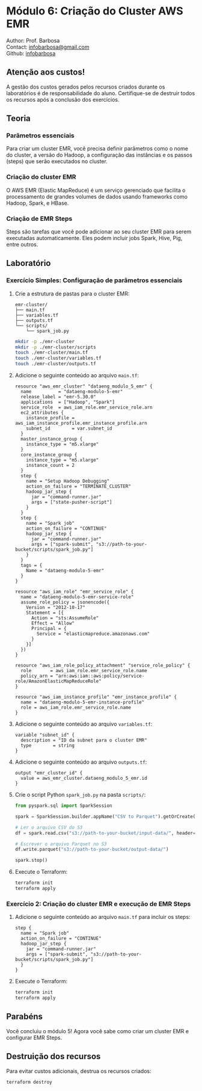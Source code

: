 # Módulo 6: Criação do Cluster AWS EMR

Author: Prof. Barbosa  
Contact: infobarbosa@gmail.com  
Github: [infobarbosa](https://github.com/infobarbosa)

## Atenção aos custos!
A gestão dos custos gerados pelos recursos criados durante os laboratórios é de responsabilidade do aluno. Certifique-se de destruir todos os recursos após a conclusão dos exercícios.

## Teoria

### Parâmetros essenciais
Para criar um cluster EMR, você precisa definir parâmetros como o nome do cluster, a versão do Hadoop, a configuração das instâncias e os passos (steps) que serão executados no cluster.

### Criação do cluster EMR
O AWS EMR (Elastic MapReduce) é um serviço gerenciado que facilita o processamento de grandes volumes de dados usando frameworks como Hadoop, Spark, e HBase.

### Criação de EMR Steps
Steps são tarefas que você pode adicionar ao seu cluster EMR para serem executadas automaticamente. Eles podem incluir jobs Spark, Hive, Pig, entre outros.

## Laboratório

### Exercício Simples: Configuração de parâmetros essenciais

1. Crie a estrutura de pastas para o cluster EMR:
    ```
    emr-cluster/
    ├── main.tf
    ├── variables.tf
    ├── outputs.tf
    └── scripts/
        └── spark_job.py
    ```

    ```sh
    mkdir -p ./emr-cluster
    mkdir -p ./emr-cluster/scripts
    touch ./emr-cluster/main.tf
    touch ./emr-cluster/variables.tf
    touch ./emr-cluster/outputs.tf
    ```

2. Adicione o seguinte conteúdo ao arquivo `main.tf`:
    ```hcl
    resource "aws_emr_cluster" "dataeng_modulo_5_emr" {
      name          = "dataeng-modulo-5-emr"
      release_label = "emr-5.30.0"
      applications  = ["Hadoop", "Spark"]
      service_role  = aws_iam_role.emr_service_role.arn
      ec2_attributes {
        instance_profile = aws_iam_instance_profile.emr_instance_profile.arn
        subnet_id        = var.subnet_id
      }
      master_instance_group {
        instance_type = "m5.xlarge"
      }
      core_instance_group {
        instance_type = "m5.xlarge"
        instance_count = 2
      }
      step {
        name = "Setup Hadoop Debugging"
        action_on_failure = "TERMINATE_CLUSTER"
        hadoop_jar_step {
          jar = "command-runner.jar"
          args = ["state-pusher-script"]
        }
      }
      step {
        name = "Spark job"
        action_on_failure = "CONTINUE"
        hadoop_jar_step {
          jar = "command-runner.jar"
          args = ["spark-submit", "s3://path-to-your-bucket/scripts/spark_job.py"]
        }
      }
      tags = {
        Name = "dataeng-modulo-5-emr"
      }
    }

    resource "aws_iam_role" "emr_service_role" {
      name = "dataeng-modulo-5-emr-service-role"
      assume_role_policy = jsonencode({
        Version = "2012-10-17"
        Statement = [{
          Action = "sts:AssumeRole"
          Effect = "Allow"
          Principal = {
            Service = "elasticmapreduce.amazonaws.com"
          }
        }]
      })
    }

    resource "aws_iam_role_policy_attachment" "service_role_policy" {
      role       = aws_iam_role.emr_service_role.name
      policy_arn = "arn:aws:iam::aws:policy/service-role/AmazonElasticMapReduceRole"
    }

    resource "aws_iam_instance_profile" "emr_instance_profile" {
      name = "dataeng-modulo-5-emr-instance-profile"
      role = aws_iam_role.emr_service_role.name
    }
    ```

3. Adicione o seguinte conteúdo ao arquivo `variables.tf`:
    ```hcl
    variable "subnet_id" {
      description = "ID da subnet para o cluster EMR"
      type        = string
    }
    ```

4. Adicione o seguinte conteúdo ao arquivo `outputs.tf`:
    ```hcl
    output "emr_cluster_id" {
      value = aws_emr_cluster.dataeng_modulo_5_emr.id
    }
    ```

5. Crie o script Python `spark_job.py` na pasta `scripts/`:
    ```python
    from pyspark.sql import SparkSession

    spark = SparkSession.builder.appName("CSV to Parquet").getOrCreate()

    # Ler o arquivo CSV do S3
    df = spark.read.csv("s3://path-to-your-bucket/input-data/", header=True, inferSchema=True)

    # Escrever o arquivo Parquet no S3
    df.write.parquet("s3://path-to-your-bucket/output-data/")

    spark.stop()
    ```

6. Execute o Terraform:
    ```sh
    terraform init
    terraform apply
    ```

### Exercício 2: Criação do cluster EMR e execução de EMR Steps

1. Adicione o seguinte conteúdo ao arquivo `main.tf` para incluir os steps:
    ```hcl
    step {
      name = "Spark job"
      action_on_failure = "CONTINUE"
      hadoop_jar_step {
        jar = "command-runner.jar"
        args = ["spark-submit", "s3://path-to-your-bucket/scripts/spark_job.py"]
      }
    }
    ```

2. Execute o Terraform:
    ```sh
    terraform init
    terraform apply
    ```

## Parabéns
Você concluiu o módulo 5! Agora você sabe como criar um cluster EMR e configurar EMR Steps.

## Destruição dos recursos
Para evitar custos adicionais, destrua os recursos criados:
```sh
terraform destroy
